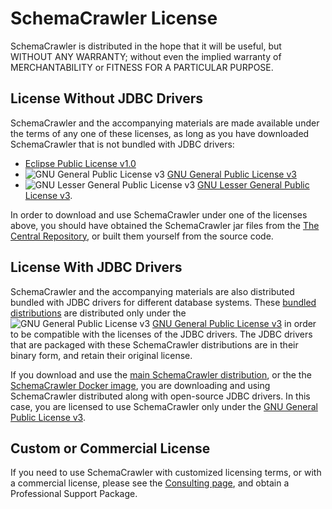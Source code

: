 # SchemaCrawler License

SchemaCrawler is distributed in the hope that it will be useful, but
WITHOUT ANY WARRANTY; without even the implied warranty of
MERCHANTABILITY or FITNESS FOR A PARTICULAR PURPOSE.

## License Without JDBC Drivers

SchemaCrawler and the accompanying materials are made available under the terms of any one
of these licenses, as long as you have downloaded SchemaCrawler that is not bundled with JDBC drivers:

- [Eclipse Public License v1.0](https://www.eclipse.org/legal/epl-v10.html)
- ![GNU General Public License v3](https://www.gnu.org/graphics/gplv3-88x31.png) 
 [GNU General Public License v3](https://www.gnu.org/licenses/gpl-3.0.en.html) 
- ![GNU Lesser General Public License v3](https://www.gnu.org/graphics/lgplv3-88x31.png) 
 [GNU Lesser General Public License v3](https://www.gnu.org/licenses/lgpl-3.0.en.html).

In order to download and use SchemaCrawler under one of the licenses above, you should
have obtained the SchemaCrawler jar files from the 
[The Central Repository](https://central.sonatype.com/search?q=us.fatehi.schemacrawler&sort=name), 
or built them yourself from the source code.


## License With JDBC Drivers

SchemaCrawler and the accompanying materials are also distributed bundled with JDBC drivers for 
different database systems. These [bundled 
distributions](database-support.html) are distributed only under the 
![GNU General Public License  v3](https://www.gnu.org/graphics/gplv3-88x31.png) 
[GNU General Public License v3](https://www.gnu.org/licenses/gpl-3.0.en.html) 
in order to be compatible with the licenses of the JDBC drivers. The 
JDBC drivers that are packaged with these SchemaCrawler distributions 
are in their binary form, and retain their original license. 

If you download and use the [main SchemaCrawler distribution](https://www.schemacrawler.com/downloads.html#running-examples-locally/),
or the the [SchemaCrawler Docker image](https://hub.docker.com/r/schemacrawler/schemacrawler/),
you are downloading and using SchemaCrawler distributed along with open-source JDBC drivers.
In this case, you are licensed to use SchemaCrawler only under the 
[GNU General Public License v3](https://www.gnu.org/licenses/gpl-3.0.en.html).


## Custom or Commercial License

If you need to use SchemaCrawler with customized licensing terms, or with a commercial license, please see 
the [Consulting page](consulting.html), and obtain a Professional Support Package.
